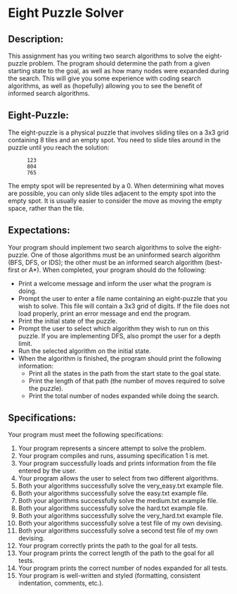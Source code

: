 # Eight Puzzle Solver

## Description:
This assignment has you writing two search algorithms to solve the eight-puzzle problem. The program should determine the path from a given starting state to the goal, as well as how many nodes were expanded during the search. This will give you some experience with coding search algorithms, as well as (hopefully) allowing you to see the benefit of informed search algorithms.

## Eight-Puzzle:
The eight-puzzle is a physical puzzle that involves sliding tiles on a 3x3 grid containing 8 tiles and an empty spot. You need to slide tiles around in the puzzle until you reach the solution:

          123
          804 
          765

The empty spot will be represented by a 0. When determining what moves are possible, you can only slide tiles adjacent to the empty spot into the empty spot. It is usually easier to consider the move as moving the empty space, rather than the tile.

## Expectations:
Your program should implement two search algorithms to solve the eight-puzzle. One of those algorithms must be an uninformed search algorithm (BFS, DFS, or IDS); the other must be an informed search algorithm (best-first or A*).
When completed, your program should do the following:

- Print a welcome message and inform the user what the program is doing.<br>
- Prompt the user to enter a file name containing an eight-puzzle that you wish to solve. This
file will contain a 3x3 grid of digits. If the file does not load properly, print an error message
and end the program.<br>
- Print the initial state of the puzzle.<br>
- Prompt the user to select which algorithm they wish to run on this puzzle. If you are
implementing DFS, also prompt the user for a depth limit.<br>
- Run the selected algorithm on the initial state.<br>
- When the algorithm is finished, the program should print the following information:<br>
  - Print all the states in the path from the start state to the goal state.
  - Print the length of that path (the number of moves required to solve the puzzle).
  - Print the total number of nodes expanded while doing the search.

## Specifications:
Your program must meet the following specifications:
1. Your program represents a sincere attempt to solve the problem.
2. Your program compiles and runs, assuming specification 1 is met.
3. Your program successfully loads and prints information from the file entered by the user.
4. Your program allows the user to select from two different algorithms.
5. Both your algorithms successfully solve the very_easy.txt example file.
6. Both your algorithms successfully solve the easy.txt example file.
7. Both your algorithms successfully solve the medium.txt example file.
8. Both your algorithms successfully solve the hard.txt example file.
9. Both your algorithms successfully solve the very_hard.txt example file.
10. Both your algorithms successfully solve a test file of my own devising.
11. Both your algorithms successfully solve a second test file of my own devising.
12. Your program correctly prints the path to the goal for all tests.
13. Your program prints the correct length of the path to the goal for all tests.
14. Your program prints the correct number of nodes expanded for all tests.
15. Your program is well-written and styled (formatting, consistent indentation, comments, etc.).
